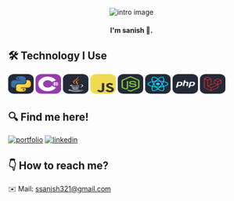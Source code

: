 <p align="center">
    <picture>
        <source media="(prefers-color-scheme: dark)" srcset="intro-dark.gif">
        <source media="(prefers-color-scheme: light)" srcset="intro-light.gif">
        <img width="30%" src="intro-light.gif" alt="intro image" />
    </picture>
</p>
  

<h4 align="center">I'm sanish 👋.</h4>

## 🛠 Technology I Use
<div align="left">
  <img src="https://raw.githubusercontent.com/tandpfun/skill-icons/59059d9d1a2c092696dc66e00931cc1181a4ce1f/icons/Python-Dark.svg" height="40" width="52" title="python"  alt="python logo"  />
  <img src="https://raw.githubusercontent.com/tandpfun/skill-icons/59059d9d1a2c092696dc66e00931cc1181a4ce1f/icons/CS.svg" height="40" width="52" title="csharp" alt="csharp logo"  />
  <img src="https://raw.githubusercontent.com/tandpfun/skill-icons/59059d9d1a2c092696dc66e00931cc1181a4ce1f/icons/Java-Dark.svg" height="40" width="52" title="java" alt="java logo"  />
  <img src="https://raw.githubusercontent.com/tandpfun/skill-icons/59059d9d1a2c092696dc66e00931cc1181a4ce1f/icons/JavaScript.svg" height="40" width="52" title ="javascript" alt="javascript logo"  />
  <img src="https://raw.githubusercontent.com/tandpfun/skill-icons/59059d9d1a2c092696dc66e00931cc1181a4ce1f/icons/NodeJS-Dark.svg" height="40" width="52" title="nodejs" alt="nodejs logo"  />
  <img src="https://raw.githubusercontent.com/tandpfun/skill-icons/59059d9d1a2c092696dc66e00931cc1181a4ce1f/icons/React-Dark.svg" height="40" width="52" title="reactjs" alt="reactjs logo"  />
  <img src="https://raw.githubusercontent.com/tandpfun/skill-icons/59059d9d1a2c092696dc66e00931cc1181a4ce1f/icons/PHP-Dark.svg" height="40" width="52" title="PHP" alt="php logo"  />
  <img src="https://raw.githubusercontent.com/tandpfun/skill-icons/59059d9d1a2c092696dc66e00931cc1181a4ce1f/icons/Laravel-Dark.svg" height="40" width="52" title="Laravel" alt="laravel logo"  />
</div>

## 🔍 Find me here!
[![portfolio](https://img.shields.io/badge/my_portfolio-000?style=for-the-badge&logo=ko-fi&logoColor=white)](https://sanishrestha.com.np/)
[![linkedin](https://img.shields.io/badge/linkedin-0A66C2?style=for-the-badge&logo=linkedin&logoColor=white)](https://www.linkedin.com/in/sanishrestha/)
## 👇 How to reach me?
✉️ Mail: ssanish321@gmail.com
</body>
</html>
